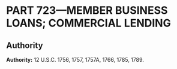 # PART 723—MEMBER BUSINESS LOANS; COMMERCIAL LENDING


## Authority

**Authority:** 12 U.S.C. 1756, 1757, 1757A, 1766, 1785, 1789.


